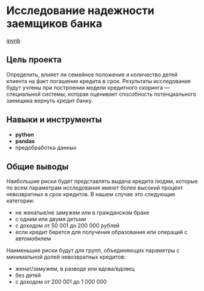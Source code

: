 # Исследование надежности заемщиков банка

[ipynb](https://github.com/annaberezhneva/Portfolio/blob/main/Bank%20credit%20department%20project/bank%20credit%20department%20project.ipynb)

## Цель проекта

Определить, влияет ли семейное положение и количество детей клиента на факт погашения кредита в срок. Результаты исследования будут учтены при построении модели кредитного скоринга — специальной системы, которая оценивает способность потенциального заемщика вернуть кредит банку.



## Навыки и инструменты

- **python**
- **pandas**
- предобработка данных


## Общие выводы

Наибольшие риски будет представлять выдача кредита людям, которые по всем параметрам исследования имеют более высокий процент невозвратных в срок кредитов. В нашем случае это следующие категории:
- не женатые/не замужем или в гражданском браке
- с одним или двумя детьми
- с доходом от 50 001  до 200 000 рублей
- если кредит берется для получения образования или операций с автомобилем

Наименьшие риски будут для групп, объединяющих параметры с минимальной долей невозвратных кредитов:
- женат/замужем, в разводе или вдова/вдовец
- без детей
- с доходом от 200 001 до 1 000 000
